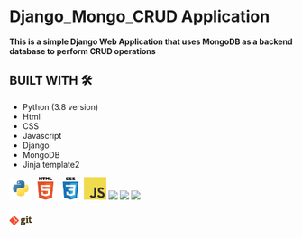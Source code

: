 # Django_Mongo_CRUD Application

**This is a simple Django Web Application that uses MongoDB as a backend database to perform CRUD operations**

## BUILT WITH 🛠️

- Python (3.8 version)
- Html
- CSS
- Javascript
- Django
- MongoDB
- Jinja template2

<code><img height="40" src="https://raw.githubusercontent.com/github/explore/80688e429a7d4ef2fca1e82350fe8e3517d3494d/topics/python/python.png"></code>
<code><img height="40" src="https://raw.githubusercontent.com/github/explore/80688e429a7d4ef2fca1e82350fe8e3517d3494d/topics/html/html.png"></code>
<code><img height="40" src="https://raw.githubusercontent.com/github/explore/80688e429a7d4ef2fca1e82350fe8e3517d3494d/topics/css/css.png"></code>
<code><img height="40" src="https://raw.githubusercontent.com/github/explore/80688e429a7d4ef2fca1e82350fe8e3517d3494d/topics/javascript/javascript.png"></code>
<code><img height="40" src="https://www.fullstackpython.com/img/logos/django.png"></code>
<code><img height="40" src="https://www.google.co.in/search?q=mongodb&source=lnms&tbm=isch&sa=X&ved=2ahUKEwijl-Xxx7n3AhW67HMBHX1wCTQQ_AUoAnoECAIQBA&biw=1536&bih=750&dpr=1.25#imgrc=-teJY9xBqp0EaM"></code>
<code><img height="40" src="https://www.google.co.in/search?q=jinja+template+django&tbm=isch&ved=2ahUKEwi5tszyx7n3AhUNk9gFHUeHBfUQ2-cCegQIABAA&oq=jinja+template&gs_lcp=CgNpbWcQARgBMgUIABCABDIFCAAQgAQyBQgAEIAEMgUIABCABDIFCAAQgAQyBggAEAgQHjIECAAQGDIECAAQGDIECAAQGDIECAAQGDoHCAAQsQMQQzoECAAQQzoICAAQgAQQsQM6CwgAEIAEELEDEIMBOggIABCxAxCDAToECAAQHlCIDFjOJWDNOGgAcAB4AIABxgKIAYkXkgEIMC4xMS4zLjGYAQCgAQGqAQtnd3Mtd2l6LWltZ8ABAQ&sclient=img&ei=vQBsYvnjPI2m4t4Px46WqA8&bih=750&biw=1536#imgrc=zC1kRsulDtdsGM"></code>

<code><img height="40" src="https://raw.githubusercontent.com/github/explore/80688e429a7d4ef2fca1e82350fe8e3517d3494d/topics/git/git.png"></code>
